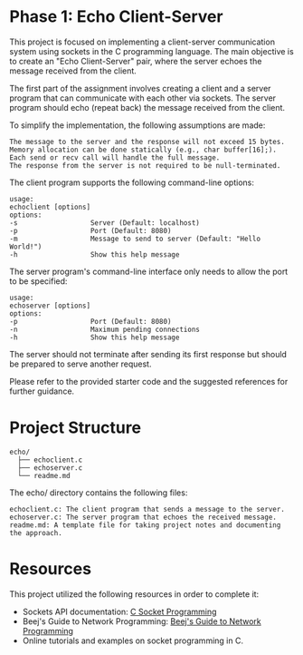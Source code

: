 # Phase 1: Echo Client-Server

This project is focused on implementing a client-server communication system using sockets in the C programming language. The main objective is to create an "Echo Client-Server" pair, where the server echoes the message received from the client.

The first part of the assignment involves creating a client and a server program that can communicate with each other via sockets. The server program should echo (repeat back) the message received from the client.

To simplify the implementation, the following assumptions are made:

    The message to the server and the response will not exceed 15 bytes.
    Memory allocation can be done statically (e.g., char buffer[16];).
    Each send or recv call will handle the full message.
    The response from the server is not required to be null-terminated.

The client program supports the following command-line options:

```
usage:
echoclient [options]
options:
-s                  Server (Default: localhost)
-p                  Port (Default: 8080)
-m                  Message to send to server (Default: "Hello World!")
-h                  Show this help message
```

The server program's command-line interface only needs to allow the port to be specified:

```
usage:
echoserver [options]
options:
-p                  Port (Default: 8080)
-n                  Maximum pending connections
-h                  Show this help message
```

The server should not terminate after sending its first response but should be prepared to serve another request.

Please refer to the provided starter code and the suggested references for further guidance.

# Project Structure
```
echo/
  ├── echoclient.c
  ├── echoserver.c
  └── readme.md
```
The echo/ directory contains the following files:
```
echoclient.c: The client program that sends a message to the server.
echoserver.c: The server program that echoes the received message.
readme.md: A template file for taking project notes and documenting the approach.
```
# Resources
This project utilized the following resources in order to complete it:
  
* Sockets API documentation: [C Socket Programming](https://www.cs.rpi.edu/~moorthy/Courses/os98/Pgms/socket.html)
* Beej's Guide to Network Programming: [Beej's Guide to Network Programming](https://beej.us/guide/bgnet/html/)
* Online tutorials and examples on socket programming in C.
